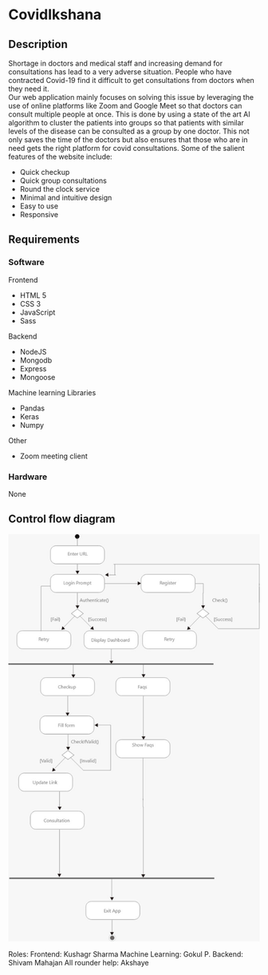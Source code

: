 # CovidIkshana

## Description
Shortage in doctors and medical staff and increasing demand for consultations has lead to a very adverse situation. People who have contracted Covid-19 find it difficult to get consultations from doctors when they need it.  
Our web application mainly focuses on solving this issue by leveraging the use of online platforms like Zoom and Google Meet so that doctors can consult multiple people at once. This is done by using a state of the art AI algorithm to cluster the patients into groups so that patients with similar levels of the disease can be consulted as a group by one doctor. This not only saves the time of the doctors but also ensures that those who are in need gets the right platform for covid consultations. 
Some of the salient features of the website include: 
- Quick checkup
- Quick group consultations
- Round the clock service
- Minimal and intuitive design 
- Easy to use
- Responsive

## Requirements
### Software

Frontend
- HTML 5
- CSS 3
- JavaScript
- Sass

Backend
- NodeJS
- Mongodb
- Express 
- Mongoose

Machine learning 
Libraries
- Pandas
- Keras
- Numpy

Other
- Zoom meeting client

### Hardware 
None

## Control flow diagram
![Alt text](/process_flow.jpeg "Control Flow")

Roles:
Frontend: Kushagr Sharma 
Machine Learning: Gokul P.
Backend: Shivam Mahajan
All rounder help: Akshaye

